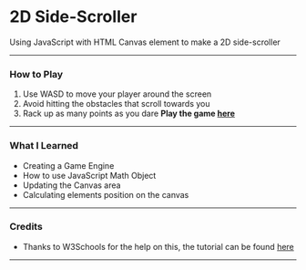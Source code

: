 # 2D Side-Scroller
Using JavaScript with HTML Canvas element to make a 2D side-scroller 
* * *

### How to Play
1. Use WASD to move your player around the screen
2. Avoid hitting the obstacles that scroll towards you
3. Rack up as many points as you dare
**Play the game [here](https://robbiedv.github.io/W3S-Game-Clone-/)**  
* * *


### What I Learned
* Creating a Game Engine
* How to use JavaScript Math Object
* Updating the Canvas area
* Calculating elements position on the canvas  
* * *


### Credits
* Thanks to W3Schools for the help on this, the tutorial can be found [here](https://www.w3schools.com/graphics/game_intro.asp)
* * *

